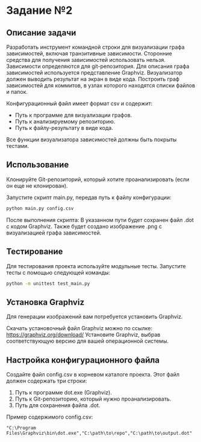 # Задание №2

## Описание задачи

Разработать инструмент командной строки для визуализации графа
зависимостей, включая транзитивные зависимости. Сторонние средства для
получения зависимостей использовать нельзя.
Зависимости определяются для git-репозитория. Для описания графа
зависимостей используется представление Graphviz. Визуализатор должен
выводить результат на экран в виде кода.
Построить граф зависимостей для коммитов, в узлах которого находятся
списки файлов и папок.

Конфигурационный файл имеет формат csv и содержит:

* Путь к программе для визуализации графов.
* Путь к анализируемому репозиторию.
* Путь к файлу-результату в виде кода.

Все функции визуализатора зависимостей должны быть покрыты тестами.

## Использование
Клонируйте Git-репозиторий, который хотите проанализировать (если он еще не клонирован).

Запустите скрипт main.py, передав путь к файлу конфигурации:

```bash
python main.py config.csv
```

После выполнения скрипта:
В указанном пути будет сохранен файл .dot с кодом Graphviz.
Также будет создано изображение .png с визуализацией графа зависимостей.

## Тестирование

Для тестирования проекта используйте модульные тесты. Запустите тесты с помощью следующей команды:

```bash
python -m unittest test_main.py
```

## Установка Graphviz
Для генерации изображений вам потребуется установить Graphviz.

Скачать установочный файл Graphviz можно по ссылке: https://graphviz.org/download/
Установите Graphviz, выбрав соответствующую версию для вашей операционной системы.

## Настройка конфигурационного файла

Создайте файл config.csv в корневом каталоге проекта. Этот файл должен содержать три строки:

1. Путь к программе dot.exe (Graphviz).
2. Путь к Git-репозиторию, который нужно проанализировать.
3. Путь для сохранения файла .dot.

Пример содержимого config.csv:

```csv
"C:\Program Files\Graphviz\bin\dot.exe","C:\path\to\repo","C:\path\to\output.dot"
```
